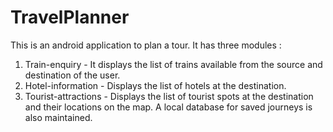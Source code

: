 # TravelPlanner
This is an android application to plan a tour.
It has three modules : 
1. Train-enquiry - It displays the list of trains available from the source and destination of the user.
2. Hotel-information - Displays the list of hotels at the destination.
3. Tourist-attractions - Displays the list of tourist spots at the destination and their locations on the map.
A local database for saved journeys is also maintained.
